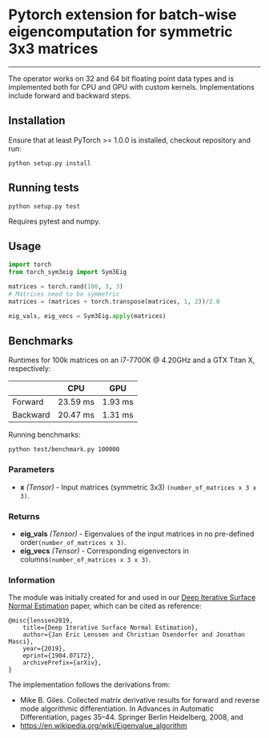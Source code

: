 # Pytorch extension for batch-wise eigencomputation for symmetric 3x3 matrices


--------------------------------------------------------------------------------

The operator works on 32 and 64 bit floating point data types and is implemented both for CPU and GPU with custom kernels.
Implementations include forward and backward steps.

## Installation

Ensure that at least PyTorch >= 1.0.0 is installed, checkout repository and run:

```
python setup.py install
```

## Running tests

```
python setup.py test
```
Requires pytest and numpy.

## Usage

```python
import torch
from torch_sym3eig import Sym3Eig

matrices = torch.rand(100, 3, 3)
# Matrices need to be symmetric
matrices = (matrices + torch.transpose(matrices, 1, 2))/2.0

eig_vals, eig_vecs = Sym3Eig.apply(matrices)
```

## Benchmarks

Runtimes for 100k matrices on an i7-7700K @ 4.20GHz and a GTX Titan X, respectively:

|          | CPU      | GPU     |
|----------|----------|---------|
| Forward  | 23.59 ms | 1.93 ms |
| Backward | 20.47 ms | 1.31 ms |


Running benchmarks:
```
python test/benchmark.py 100000
```

### Parameters

* **x** *(Tensor)* - Input matrices (symmetric 3x3) `(number_of_matrices x 3 x 3)`.


### Returns

* **eig_vals** *(Tensor)* - Eigenvalues of the input matrices in no pre-defined order`(number_of_matrices x 3)`.
* **eig_vecs** *(Tensor)* - Corresponding eigenvectors in columns`(number_of_matrices x 3 x 3)`.

### Information
The module was initially created for and used in our [Deep Iterative Surface Normal Estimation](https://arxiv.org/abs/1904.07172) paper, which can be cited as reference:
```
@misc{lenssen2019,
    title={Deep Iterative Surface Normal Estimation},
    author={Jan Eric Lenssen and Christian Osendorfer and Jonathan Masci},
    year={2019},
    eprint={1904.07172},
    archivePrefix={arXiv},
}
```
The implementation follows the derivations from:
* Mike B. Giles. Collected matrix derivative results for forward and reverse mode algorithmic differentiation. In Advances in Automatic Differentiation, pages 35–44. Springer Berlin Heidelberg, 2008, and
* https://en.wikipedia.org/wiki/Eigenvalue_algorithm
